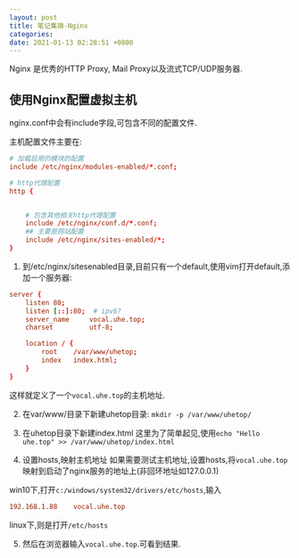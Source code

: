 ```yaml
---
layout: post
title: 笔记集锦-Nginx
categories: 
date: 2021-01-13 02:28:51 +0800
---
```

Nginx 是优秀的HTTP Proxy, Mail Proxy以及流式TCP/UDP服务器.

## 使用Nginx配置虚拟主机

nginx.conf中会有include字段,可包含不同的配置文件.

主机配置文件主要在:
```conf
# 加载启用的模块的配置
include /etc/nginx/modules-enabled/*.conf;

# http代理配置
http {


    # 包含其他相关http代理配置
    include /etc/nginx/conf.d/*.conf;
    ## 主要是网站配置
    include /etc/nginx/sites-enabled/*;
}
```
1. 到/etc/nginx/sitesenabled目录,目前只有一个default,使用vim打开default,添加一个服务器:
```conf
server {
    listen 80;
    listen [::]:80;  # ipv6?
    server_name     vocal.uhe.top;
    charset         utf-8;

    location / {
        root    /var/www/uhetop;
        index   index.html;
    }
}

```
这样就定义了一个`vocal.uhe.top`的主机地址.

2. 在var/www/目录下新建uhetop目录: `mkdir -p /var/www/uhetop/`

3. 在uhetop目录下新建index.html
这里为了简单起见,使用`echo "Hello uhe.top" >> /var/www/uhetop/index.html`

4. 设置hosts,映射主机地址
如果需要测试主机地址,设置hosts,将`vocal.uhe.top`映射到启动了nginx服务的地址上(非回环地址如127.0.0.1)

win10下,打开`c:/windows/system32/drivers/etc/hosts`,输入
```conf
192.168.1.88    vocal.uhe.top
```

linux下,则是打开`/etc/hosts`

5. 然后在浏览器输入`vocal.uhe.top`.可看到结果.